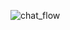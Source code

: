 ![chat_flow](https://user-images.githubusercontent.com/16686758/173038574-fa1659dc-1672-4949-92d3-481a7f927bf9.png)
